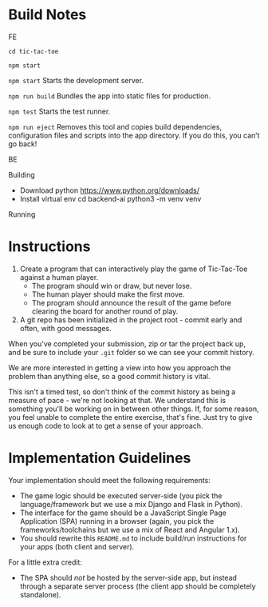 # Build Notes
FE

`cd tic-tac-toe`

`npm start`


`npm start`
  Starts the development server.

`npm run build`
  Bundles the app into static files for production.

`npm test`
  Starts the test runner.

`npm run eject`
  Removes this tool and copies build dependencies, configuration files
  and scripts into the app directory. If you do this, you can’t go back!


  BE

Building
  - Download python https://www.python.org/downloads/
  - Install virtual env
    cd backend-ai
    python3 -m venv venv

  Running


# Instructions

1. Create a program that can interactively play the game of Tic-Tac-Toe against a human
   player.
   * The program should win or draw, but never lose.
   * The human player should make the first move.
   * The program should announce the result of the game before clearing the board for
     another round of play.
1. A git repo has been initialized in the project root - commit early and often, with good messages.

When you've completed your submission, zip or tar the project back up, and be sure to include
your `.git` folder so we can see your commit history.

We are more interested in getting a view into how you approach the problem than
anything else, so a good commit history is vital.

This isn't a timed test, so don't think of the commit history as being a measure of
pace - we're not looking at that.
We understand this is something you'll be working on in between other things.
If, for some reason, you feel unable to complete the entire exercise, that's fine.
Just try to give us enough code to look at to get a sense of your approach.

# Implementation Guidelines

Your implementation should meet the following requirements:

* The game logic should be executed server-side (you pick the language/framework but we
  use a mix Django and Flask in Python).
* The interface for the game should be a JavaScript Single Page Application (SPA) running
  in a browser (again, you pick the frameworks/toolchains but we use a mix of React and
  Angular 1.x).
* You should rewrite this `README.md` to include build/run instructions for your apps
  (both client and server).

For a little extra credit:

* The SPA should _not_ be hosted by the server-side app, but instead through a separate
  server process (the client app should be completely standalone).
